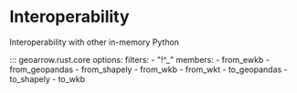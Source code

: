 # Interoperability

Interoperability with other in-memory Python

::: geoarrow.rust.core
    options:
      filters:
        - "!^_"
      members:
        - from_ewkb
        - from_geopandas
        - from_shapely
        - from_wkb
        - from_wkt
        - to_geopandas
        - to_shapely
        - to_wkb
